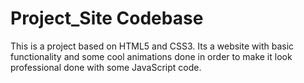 # Project_Site Codebase
This is a project based on HTML5 and CSS3. Its a website with basic functionality and some cool animations done in order to make it look professional done with some 
JavaScript code. 
